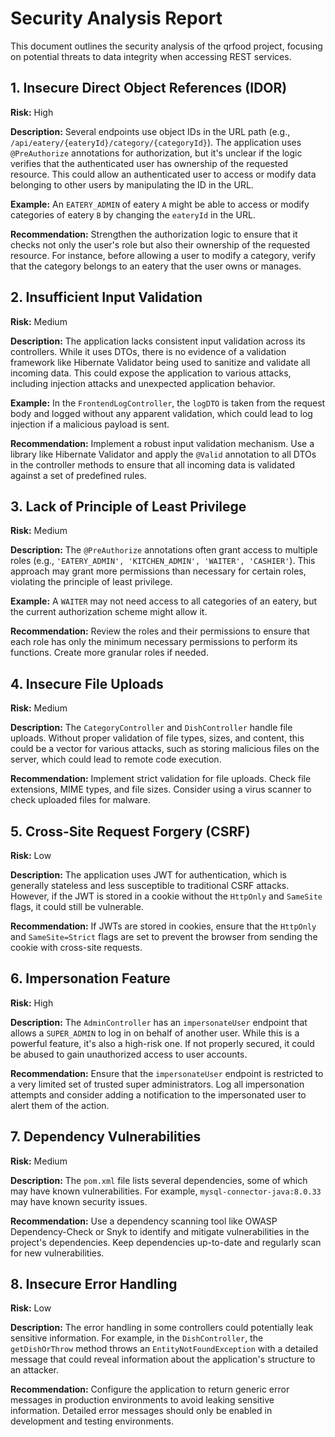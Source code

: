 # Security Analysis Report

This document outlines the security analysis of the qrfood project, focusing on potential threats to data integrity when accessing REST services.

## 1. Insecure Direct Object References (IDOR)

**Risk:** High

**Description:** Several endpoints use object IDs in the URL path (e.g., `/api/eatery/{eateryId}/category/{categoryId}`). The application uses `@PreAuthorize` annotations for authorization, but it's unclear if the logic verifies that the authenticated user has ownership of the requested resource. This could allow an authenticated user to access or modify data belonging to other users by manipulating the ID in the URL.

**Example:** An `EATERY_ADMIN` of eatery `A` might be able to access or modify categories of eatery `B` by changing the `eateryId` in the URL.

**Recommendation:** Strengthen the authorization logic to ensure that it checks not only the user's role but also their ownership of the requested resource. For instance, before allowing a user to modify a category, verify that the category belongs to an eatery that the user owns or manages.

## 2. Insufficient Input Validation

**Risk:** Medium

**Description:** The application lacks consistent input validation across its controllers. While it uses DTOs, there is no evidence of a validation framework like Hibernate Validator being used to sanitize and validate all incoming data. This could expose the application to various attacks, including injection attacks and unexpected application behavior.

**Example:** In the `FrontendLogController`, the `logDTO` is taken from the request body and logged without any apparent validation, which could lead to log injection if a malicious payload is sent.

**Recommendation:** Implement a robust input validation mechanism. Use a library like Hibernate Validator and apply the `@Valid` annotation to all DTOs in the controller methods to ensure that all incoming data is validated against a set of predefined rules.

## 3. Lack of Principle of Least Privilege

**Risk:** Medium

**Description:** The `@PreAuthorize` annotations often grant access to multiple roles (e.g., `'EATERY_ADMIN', 'KITCHEN_ADMIN', 'WAITER', 'CASHIER'`). This approach may grant more permissions than necessary for certain roles, violating the principle of least privilege.

**Example:** A `WAITER` may not need access to all categories of an eatery, but the current authorization scheme might allow it.

**Recommendation:** Review the roles and their permissions to ensure that each role has only the minimum necessary permissions to perform its functions. Create more granular roles if needed.

## 4. Insecure File Uploads

**Risk:** Medium

**Description:** The `CategoryController` and `DishController` handle file uploads. Without proper validation of file types, sizes, and content, this could be a vector for various attacks, such as storing malicious files on the server, which could lead to remote code execution.

**Recommendation:** Implement strict validation for file uploads. Check file extensions, MIME types, and file sizes. Consider using a virus scanner to check uploaded files for malware.

## 5. Cross-Site Request Forgery (CSRF)

**Risk:** Low

**Description:** The application uses JWT for authentication, which is generally stateless and less susceptible to traditional CSRF attacks. However, if the JWT is stored in a cookie without the `HttpOnly` and `SameSite` flags, it could still be vulnerable.

**Recommendation:** If JWTs are stored in cookies, ensure that the `HttpOnly` and `SameSite=Strict` flags are set to prevent the browser from sending the cookie with cross-site requests.

## 6. Impersonation Feature

**Risk:** High

**Description:** The `AdminController` has an `impersonateUser` endpoint that allows a `SUPER_ADMIN` to log in on behalf of another user. While this is a powerful feature, it's also a high-risk one. If not properly secured, it could be abused to gain unauthorized access to user accounts.

**Recommendation:** Ensure that the `impersonateUser` endpoint is restricted to a very limited set of trusted super administrators. Log all impersonation attempts and consider adding a notification to the impersonated user to alert them of the action.

## 7. Dependency Vulnerabilities

**Risk:** Medium

**Description:** The `pom.xml` file lists several dependencies, some of which may have known vulnerabilities. For example, `mysql-connector-java:8.0.33` may have known security issues.

**Recommendation:** Use a dependency scanning tool like OWASP Dependency-Check or Snyk to identify and mitigate vulnerabilities in the project's dependencies. Keep dependencies up-to-date and regularly scan for new vulnerabilities.

## 8. Insecure Error Handling

**Risk:** Low

**Description:** The error handling in some controllers could potentially leak sensitive information. For example, in the `DishController`, the `getDishOrThrow` method throws an `EntityNotFoundException` with a detailed message that could reveal information about the application's structure to an attacker.

**Recommendation:** Configure the application to return generic error messages in production environments to avoid leaking sensitive information. Detailed error messages should only be enabled in development and testing environments.
